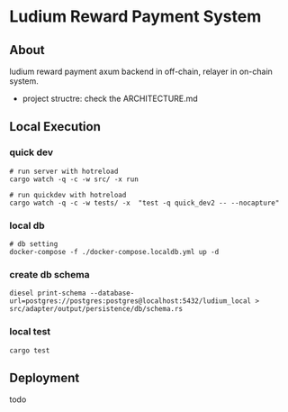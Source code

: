 # Ludium Reward Payment System
## About
ludium reward payment axum backend in off-chain, relayer in on-chain system. 
- project structre: check the ARCHITECTURE.md 


## Local Execution
### quick dev
```
# run server with hotreload
cargo watch -q -c -w src/ -x run 

# run quickdev with hotreload
cargo watch -q -c -w tests/ -x  "test -q quick_dev2 -- --nocapture"
```

### local db 
```
# db setting
docker-compose -f ./docker-compose.localdb.yml up -d
```

### create db schema
```
diesel print-schema --database-url=postgres://postgres:postgres@localhost:5432/ludium_local > src/adapter/output/persistence/db/schema.rs
```

### local test 
```
cargo test
```


## Deployment
todo